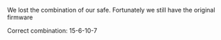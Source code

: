 We lost the combination of our safe.
Fortunately we still have the original firmware

Correct combination: 15-6-10-7
